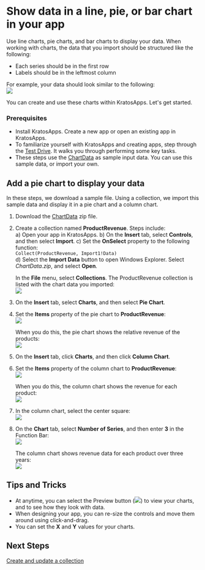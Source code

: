 <properties
	pageTitle="Create and add line charts, pie charts, and bar charts in KratosApps | Microsoft Azure"
	description="Create collections and add columns to existing collections"
	services="power-apps"
	documentationCenter="" 
	authors="MandiOhlinger"
	manager="dwrede"
	editor=""/>

<tags
   ms.service="power-apps"
   ms.devlang="na"
   ms.topic="article"
   ms.tgt_pltfrm="na"
   ms.workload="" 
   ms.date="09/28/2015"
   ms.author="mandia"/>

# Show data in a line, pie, or bar chart in your app
Use line charts, pie charts, and bar charts to display your data. When working with charts, the data that you import should be structured like the following:

- Each series should be in the first row
- Labels should be in the leftmost column


For example, your data should look similar to the following:  
![][9]

You can create and use these charts within KratosApps. Let's get started.

### Prerequisites 
- Install KratosApps. Create a new app or open an existing app in KratosApps.
- To familiarize yourself with KratosApps and creating apps, step through the [Test Drive](get-started-test-drive.md ). It walks you through performing some key tasks.
- These steps use the [ChartData](https://gallery.technet.microsoft.com/Sample-data-for-Show-a-set-5933d4c7) as sample input data. You can use this sample data, or import your own.

## Add a pie chart to display your data
In these steps, we download a sample file. Using a collection, we import this sample data and display it in a pie chart and a column chart. 

1. Download the [ChartData](https://gallery.technet.microsoft.com/Sample-data-for-Show-a-set-5933d4c7) zip file.
2. Create a collection named **ProductRevenue**. Steps include:  
	a) Open your app in KratosApps.
	b) On the **Insert** tab, select **Controls**, and then select **Import**.
	c) Set the **OnSelect** property to the following function:  
```Collect(ProductRevenue, Import1!Data)```  
	d) Select the **Import Data** button to open Windows Explorer. Select *ChartData.zip*, and select **Open**.  

	In the **File** menu, select **Collections**. The ProductRevenue collection is listed with the chart data you imported:    
![][1]  


3. On the **Insert** tab, select **Charts**, and then select **Pie Chart**.
4. Set the **Items** property of the pie chart to **ProductRevenue**:  
![][2]  

	When you do this, the pie chart shows the relative revenue of the products:  
![][3]  
5. On the **Insert** tab, click **Charts**, and then click **Column Chart**.
6. Set the **Items** property of the column chart to **ProductRevenue**:  
![][2]  

	When you do this, the column chart shows the revenue for each product:  
![][4]  
7. In the column chart, select the center square:  
![][5]  
8. On the **Chart** tab, select **Number of Series**, and then enter **3** in the Function Bar:  
![][6]  

	The column chart shows revenue data for each product over three years:  
![][7]  


## Tips and Tricks
- At anytime, you can select the Preview button (![][8]) to view your charts, and to see how they look with data.
- When designing your app, you can re-size the controls and move them around using click-and-drag.
- You can set the **X** and **Y** values for your charts.


## Next Steps
[Create and update a collection](create-update-collection.md)


[1]: ./media/use-line-pie-bar-chart/productrevenuecollection.png
[2]: ./media/use-line-pie-bar-chart/itemsexpression.png
[3]: ./media/use-line-pie-bar-chart/piechart.png
[4]: ./media/use-line-pie-bar-chart/columnchart.png
[5]: ./media/use-line-pie-bar-chart/columnchartseries.png
[6]: ./media/use-line-pie-bar-chart/columnchartseriesfunction.png
[7]: ./media/use-line-pie-bar-chart/columnchartthreeyears.png
[8]: ./media/use-line-pie-bar-chart/preview.png
[9]: ./media/use-line-pie-bar-chart/tableformat.png